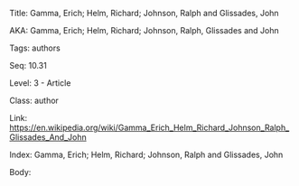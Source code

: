 Title: Gamma, Erich; Helm, Richard; Johnson, Ralph and Glissades, John 

AKA: Gamma, Erich; Helm, Richard; Johnson, Ralph, Glissades and John 

Tags: authors 

Seq: 10.31 

Level: 3 - Article

Class: author 

Link: https://en.wikipedia.org/wiki/Gamma_Erich_Helm_Richard_Johnson_Ralph_Glissades_And_John  

Index: Gamma, Erich; Helm, Richard; Johnson, Ralph and Glissades, John 

Body:  

